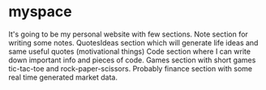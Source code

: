# myspace
It's going to be my personal website with few sections. Note  section for writing some notes. QuotesIdeas section which will generate life ideas and same useful quotes (motivational things) Code section where I can write down important info and pieces of code. Games section with short games tic-tac-toe and rock-paper-scissors. Probably finance section with some real time generated market data.
